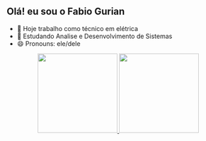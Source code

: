 ## Olá! eu sou o Fabio Gurian

- 🔭 Hoje trabalho como técnico em elétrica
- 🌱 Estudando Analise e Desenvolvimento de Sistemas
- 😄 Pronouns: ele/dele

<div align="center">
  <a href="https://github.com/FabioGurian">
  <img height="180em" src="https://github-readme-stats.vercel.app/api?username=FabioGurian&show_icons=true&theme=tokyonight&include_all_commits=true&count_private=true"/>
  <img height="180em" src="https://github-readme-stats.vercel.app/api/top-langs/?username=FabioGurian&layout=compact&langs_count=7&theme=tokyonight"/>
</div>
